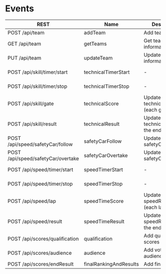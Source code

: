 # Events

| REST                               | Name                   | Description                        | Broadcast                                                |
|------------------------------------|------------------------|------------------------------------|----------------------------------------------------------|
| POST /api/team                     | addTeam                | Add team                           | All team information                                     |
| GET  /api/team                     | getTeams               | Get team information               | All team information                                     |
| PUT  /api/team                     | updateTeam             | Update team information            | All team information                                     |
| POST /api/skill/timer/start        | technicalTimerStart    | -                                  | TechnicalTimer information                               |
| POST /api/skill/timer/stop         | technicalTimerStop     | -                                  | TechnicalTimer information                               |
| POST /api/skill/gate               | technicalScore         | Update technicalScore (each gate)  | bonusTime, timeLeft, technicalScore, totalTechnicalScore | 
| POST /api/skill/result             | technicalResult        | Update technicalScore (at the end) | Team information                                         |
| POST /api/speed/safetyCar/follow   | safetyCarFollow        | Update safetyCarFollow             | SafetyCarInformation                                     |
| POST /api/speed/safetyCar/overtake | safetyCarOvertake      | Update safetyCarOvertake           | SafetyCarInformation                                     |
| POST /api/speed/timer/start        | speedTimerStart        | -                                  | SpeedTimer information                                   |
| POST /api/speed/timer/stop         | speedTimerStop         | -                                  | SpeedTimer information                                   |
| POST /api/speed/lap                | speedTimeScore         | Update speedResults (each lap)     | LapResult                                                |
| POST /api/speed/result             | speedTimeResult        | Update speedResults (at the end)   | Team information                                         |
| POST /api/scores/qualification     | qualification          | Add qualification scores           | All team information                                     |
| POST /api/scores/audience          | audience               | Add votes from audience            | All team information                                     |
| POST /api/scores/endResult         | finalRankingAndResults | Add final scores                   | All team information                                     |
